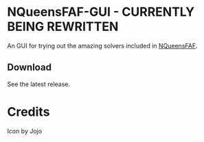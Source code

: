 # NQueensFAF-GUI - CURRENTLY BEING REWRITTEN

An GUI for trying out the amazing solvers included in [NQueensFAF](https://github.com/olepoeschl/NQueensFAF).

## Download
See the latest release.

# Credits
Icon by Jojo
